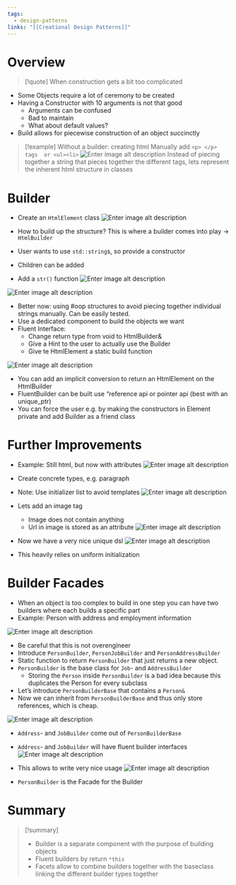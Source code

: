 ```yaml
---
tags:
  - design-patterns
links: "[[Creational Design Patterns]]"
---
```

# Overview

> [!quote] When construction gets a bit too complicated

- Some Objects require a lot of ceremony to be created
- Having a Constructor with 10 arguments is not that good
	- Arguments can be confused
	- Bad to maintain
	- What about default values?
- Build allows for piecewise construction of an object succinctly

> [!example] Without a builder: creating html
>  Manually add `<p> </p> tags  or <ul><li>`
> ![Enter image alt description](IMG-2024-05-31-134528472.png)
> Instead of piecing together a string that pieces together the different tags, lets represent the inherent html structure in classes

# Builder

- Create an `HtmlElement` class
![Enter image alt description](IMG-2024-05-31-134528547.png)

- How to build up the structure? This is where a builder comes into play -> `HtmlBuilder`
- User wants to use `std::string`s, so provide a constructor
- Children can be added
- Add a `str()` function
![Enter image alt description](IMG-2024-05-31-134528657.png)

![Enter image alt description](IMG-2024-05-31-134528821.png)

- Better now: using #oop structures to avoid piecing together individual strings manually. Can be easily tested.
- Use a dedicated component to build the objects we want
- Fluent Interface:
	- Change return type from void to HtmlBuilder&
	- Give a Hint to the user to actually use the Builder
	- Give te HtmlElement a static build function

![Enter image alt description](IMG-2024-05-31-134528890.png)

- You can add an implicit conversion to return an HtmlElement on the HtmlBuilder
- FluentBuilder can be built use “reference api or pointer api (best with an unique_ptr)
- You can force the user e.g. by making the constructors in Element private and add Builder as a friend class

# Further Improvements

- Example: Still html, but now with attributes
![Enter image alt description](IMG-2024-05-31-134528968.png)

- Create concrete types, e.g. paragraph
- Note: Use initializer list to avoid templates
![Enter image alt description](IMG-2024-05-31-134529032.png)

- Lets add an image tag
	- Image does not contain anything
	- Url in image is stored as an attribute
![Enter image alt description](IMG-2024-05-31-134529104.png)

- Now we have a very nice unique dsl
![Enter image alt description](IMG-2024-05-31-134529167.png)

- This heavily relies on uniform initialization

# Builder Facades

- When an object is too complex to build in one step you can have two builders where each builds a specific part
- Example: Person with address and employment information

![Enter image alt description](IMG-2024-05-31-134529216.png)

- Be careful that this is not overengineer
- Introduce `PersonBuilder`, `PersonJobBuilder` and `PersonAddressBuilder`
- Static function to return `PersonBuilder` that just returns a new object.
- `PersonBuilder` is the base class for `Job`- and `AddressBuilder`
	- Storing the `Person` inside `PersonBuilder` is a bad idea because this duplicates the Person for every subclass
- Let’s introduce `PersonBuilderBase` that contains a `Person&`
- Now we can inherit from `PersonBuilderBase` and thus only store references, which is cheap.

![Enter image alt description](IMG-2024-05-31-134529270.png)

- `Address`- and `JobBuilder` come out of `PersonBuilderBase`
- `Address`- and `JobBuilder` will have fluent builder interfaces
![Enter image alt description](IMG-2024-05-31-134529324.png)

- This allows to write very nice usage
![Enter image alt description](IMG-2024-05-31-134529379.png)

- `PersonBuilder` is the Facade for the Builder

# Summary

> [!summary]
> - Builder is a separate component with the purpose of building objects
> - Fluent builders by return `*this`
> - Facets allow to combine builders together with the baseclass linking the different builder types together
